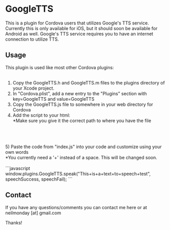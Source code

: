 GoogleTTS
==========

This is a plugin for Cordova users that utilizes Google's TTS service. Currently this is only available for iOS, but it should soon be available for Android as well. Google's TTS service requires you to have an internet connection to utilize TTS.

Usage
----------

This plugin is used like most other Cordova plugins:<br/>
<br/>
1) Copy the GoogleTTS.h and GoogleTTS.m files to the plugins directory of your Xcode project.<br/>
2) In "Cordova.plist", add a new entry to the "Plugins" section with key=GoogleTTS and value=GoogleTTS<br/>
3) Copy the GoogleTTS.js file to somewhere in your web directory for Cordova<br/>
4) Add the script to your html:<br/>
*Make sure you give it the correct path to where you have the file<br/>
<br/>
<script src="../libs/GoogleTTS.js"></script><br/>
<br/>
5) Paste the code from "index.js" into your code and customize using your own words<br/>
*You currently need a '+' instead of a space. This will be changed soon.<br/>
<br/>
```javascript
window.plugins.GoogleTTS.speak("This+is+a+text+to+speech+test", speechSuccess, speechFail);
```

Contact
----------

If you have any questions/comments you can contact me here or at neilmonday [at] gmail.com

Thanks!